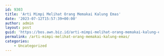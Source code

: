```yaml
---
id: 9303
title: 'Arti Mimpi Melihat Orang Memakai Kalung Emas'
date: '2023-07-12T15:57:39+00:00'
author: admin
layout: post
guid: 'https://bos.awn.biz.id/arti-mimpi-melihat-orang-memakai-kalung-emas/'
permalink: /arti-mimpi-melihat-orang-memakai-kalung-emas/
categories:
    - Uncategorized
---
```


